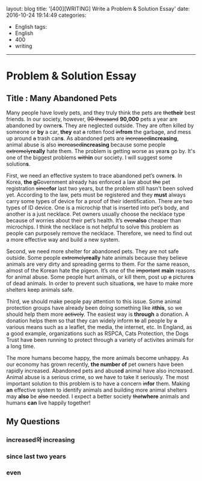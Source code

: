 layout: blog
title: '[400][WRITING] Write a Problem & Solution Essay'
date: 2016-10-24 19:14:49
categories: 
- English
tags:
- English
- 400
- writing
---

# Problem & Solution Essay


## Title : Many Abandoned Pets

Many people have lovely pets, and they truly think the pets are ~~the~~**their** best friends. In our society, however, ~~90 thousand~~ **90,000** pets a year are abandoned by owner**s**. They are neglected outside. They are often killed by someone or **by** a car, **they** eat ~~a~~ rotten food ~~in~~**from** the garbage, and mess up around ~~a~~ trash can**s**. As abandoned pets are ~~increased~~**increasing**, animal abuse is also ~~increased~~**increasing** because some people ~~extremely~~**really** hate them. The problem is getting worse as year**s** go by. It's one of the biggest problems ~~with~~**in** our society. I will suggest some solution**s**.

First, we need an effective system to trace abandoned pet’s owner**s**. In Korea, **the g**~~G~~overnment already has enforced a law about ~~the~~ pet registration ~~since~~**for** last two years, but the problem still hasn't been solved yet. According to the law, pets must be registered and they **must** always carry some types of device for a proof of their identification. There are two types of ID device. One is a microchip that is inserted into pet’s body, and another is a just necklace. Pet owners usually choose the necklace type because of worries about their pet’s health. It’s ~~even~~**also** cheaper than microchips. I think the necklace is not helpful to solve this problem as people can purposely remove the necklace. Therefore, we need to find out a more effective way and build a new system.

Second, we need more shelter for abandoned pets. They are not safe outside. Some people ~~extremely~~**really** hate animals because they believe animals are very dirty and spreading germs to them. For the same reason, almost of the Korean hate the pigeon. It’s one of the ~~important~~ **main** reasons for animal abuse. Some people hurt animals, or kill them, post up ~~a~~ picture**s** of dead animals. In order to prevent such situation**s**, we have to make more shelters keep animals safe.

Third, we should make people pay attention to this issue. Some animal protection groups have already been doing something like ~~it~~**this**, so we should help them more ~~actively~~. The easiest way is **through** a donation. A donation helps them so that they can widely inform ~~to~~ all people by ~~a~~ various means such as a leaflet, the media, the internet, etc. In England, as a good example, organizations such as RSPCA, Cats Protection, the Dogs Trust have been running to protect through a variety of activites animals for a long time.

The more humans become happy, the more animals become unhappy. As our economy has grown recently, **the number of** pet owners have been rapidly increased. Abandoned pets and abuse**d** animal have also increased. Animal abuse is a serious crime, so we have to take it seriously. The most important solution to this problem is to have a concern ~~in~~**for** them.  Making **an** effective system to identify animals and building more animal shelters may **also** be ~~also~~ needed. I expect a better society ~~that~~**where** animals and humans **can** live happily together! 

## My Questions

### increased와 increasing

### since last two years

### even

